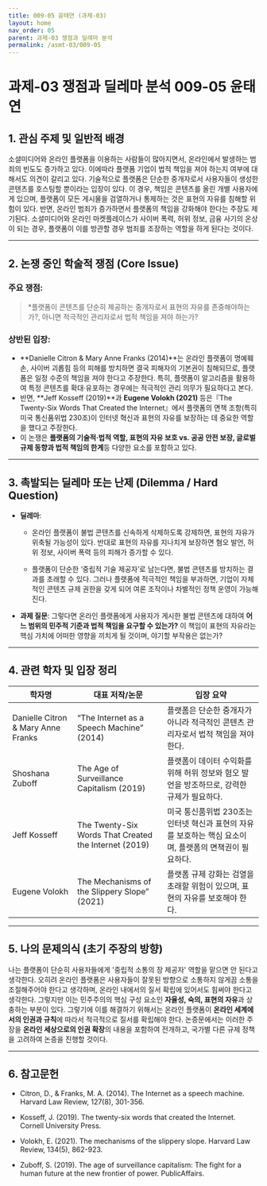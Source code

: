 ```yaml
---
title: 009-05 윤태연 (과제-03)
layout: home
nav_order: 05
parent: 과제-03 쟁점과 딜레마 분석
permalink: /asmt-03/009-05
---
```


# 과제-03 쟁점과 딜레마 분석 009-05 윤태연 

## 1. 관심 주제 및 일반적 배경

소셜미디어와 온라인 플랫폼을 이용하는 사람들이 많아지면서, 온라인에서 발생하는 범죄의 빈도도 증가하고 있다. 이에따라 플랫폼 기업이 법적 책임을 져야 하는지 여부에 대해서도 의견이 갈리고 있다. 기술적으로 플랫폼은 단순한 중개자로서 사용자들이 생성한 콘텐츠를 호스팅할 뿐이라는 입장이 있다. 이 경우, 책임은 콘텐츠를 올린 개별 사용자에게 있으며, 플랫폼이 모든 게시물을 검열하거나 통제하는 것은 표현의 자유를 침해할 위험이 있다. 반면, 온라인 범죄가 증가하면서 플랫폼의 책임을 강화해야 한다는 주장도 제기된다. 소셜미디어와 온라인 마켓플레이스가 사이버 폭력, 허위 정보, 금융 사기의 온상이 되는 경우, 플랫폼이 이를 방관할 경우 범죄를 조장하는 역할을 하게 된다는 것이다.

---

## 2. 논쟁 중인 학술적 쟁점 (Core Issue)

### 주요 쟁점:  

> *플랫폼이 콘텐츠를 단순히 제공하는 중개자로서 표현의 자유를 존중해야하는가?, 아니면 적극적인 관리자로서 법적 책임을 져야 하는가?

### 상반된 입장:

- **Danielle Citron & Mary Anne Franks (2014)**는 온라인 플랫폼이 명예훼손, 사이버 괴롭힘 등의 피해를 방치하면 결국 피해자의 기본권이 침해되므로, 플랫폼은 일정 수준의 책임을 져야 한다고 주장한다. 특히, 플랫폼이 알고리즘을 활용하여 특정 콘텐츠를 확대·유포하는 경우에는 적극적인 관리 의무가 필요하다고 본다.
- 반면, **Jeff Kosseff (2019)**과 **Eugene Volokh (2021)** 등은『The Twenty-Six Words That Created the Internet』에서 플랫폼의 면책 조항(특히 미국 통신품위법 230조)이 인터넷 혁신과 표현의 자유를 보장하는 데 중요한 역할을 했다고 주장한다.
- 이 논쟁은 **플랫폼의 기술적·법적 역할, 표현의 자유 보호 vs. 공공 안전 보장, 글로벌 규제 동향과 법적 책임의 한계**등 다양한 요소를 포함하고 있다.

---

## 3. 촉발되는 딜레마 또는 난제 (Dilemma / Hard Question)

- **딜레마**: 
  - 온라인 플랫폼이 불법 콘텐츠를 신속하게 삭제하도록 강제하면, 표현의 자유가 위축될 가능성이 있다. 반대로 표현의 자유를 지나치게 보장하면 혐오 발언, 허위 정보, 사이버 폭력 등의 피해가 증가할 수 있다.

  - 플랫폼이 단순한 ‘중립적 기술 제공자’로 남는다면, 불법 콘텐츠를 방치하는 결과를 초래할 수 있다. 그러나 플랫폼에 적극적인 책임을 부과하면, 기업이 자체적인 콘텐츠 규제 권한을 갖게 되어 여론 조작이나 차별적인 정책 운영이 가능해진다.

- **과제 질문**: 그렇다면 온라인 플랫폼에게 사용자가 게시한 불법 콘텐츠에 대하여 **어느 범위의 민주적 기준과 법적 책임을 요구할 수 있는가?** 이 책임이 표현의 자유라는 핵심 가치에 어떠한 영향을 끼치게 될 것이며, 야기할 부작용은 없는가?

---

## 4. 관련 학자 및 입장 정리

| 학자명             | 대표 저작/논문                                   | 입장 요약 |
|--------------------|---------------------------------------------------|-----------|
| Danielle Citron & Mary Anne Franks   | “The Internet as a Speech Machine” (2014)                        | 플랫폼은 단순한 중개자가 아니라 적극적인 콘텐츠 관리자로서 법적 책임을 져야 한다. |
| Shoshana Zuboff | The Age of Surveillance Capitalism (2019)                                | 플랫폼이 데이터 수익화를 위해 허위 정보와 혐오 발언을 방조하므로, 강력한 규제가 필요하다. |
| Jeff Kosseff | 	The Twenty-Six Words That Created the Internet (2019)| 미국 통신품위법 230조는 인터넷 혁신과 표현의 자유를 보호하는 핵심 요소이며, 플랫폼의 면책권이 필요하다.|
| Eugene Volokh  | The Mechanisms of the Slippery Slope” (2021)   | 플랫폼 규제 강화는 검열을 초래할 위험이 있으며, 표현의 자유를 보호해야 한다.|

---

## 5. 나의 문제의식 (초기 주장의 방향)

나는 플랫폼이 단순히 사용자들에게 '중립적 소통의 장 제공자' 역할을 맡으면 안 된다고 생각한다. 오히려 온라인 플랫폼은 사용자들이 잘못된 방향으로 소통하지 않게끔 소통을 조절해주어야 한다고 생각하며, 온라인 내에서의 질서 확립에 있어서도 힘써야 한다고 생각한다. 그렇지만 이는 민주주의의 핵심 구성 요소인 **자율성, 숙의, 표현의 자유**과 상충하는 부분이 있다. 그렇기에 이를 해결하기 위해서는 온라인 플랫폼이 **온라인 세계에서의 인권과 규칙**에 따라서 적극적으로 질서를 확립해야 한다. 논증문에서는 이러한 주장을 **온라인 세상으로의 인권 확장**의 내용을 포함하여 전개하고, 국가별 다른 규제 정책을 고려하여 논증을 진행할 것이다.

---

## 6. 참고문헌

- Citron, D., & Franks, M. A. (2014). The Internet as a speech machine. Harvard Law Review, 127(8), 301-356.

- Kosseff, J. (2019). The twenty-six words that created the Internet. Cornell University Press.

- Volokh, E. (2021). The mechanisms of the slippery slope. Harvard Law Review, 134(5), 862-923.

- Zuboff, S. (2019). The age of surveillance capitalism: The fight for a human future at the new frontier of power. PublicAffairs.